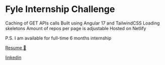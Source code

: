 # Fyle Internship Challenge
 Caching of GET APIs calls 
 Built using Angular 17 and TailwindCSS
 Loading skeletons
 Amount of repos per page is adjustable
 Hosted on Netlify

P.S. I am available for full-time 6 months internship


[Resume 📄](https://drive.google.com/file/d/1N3_1f1EoA-HIkuXPXjivGYd-mKWvYFzw/view?usp=drivesdk)

[linkedin](https://www.linkedin.com/in/atul-malviya/)
